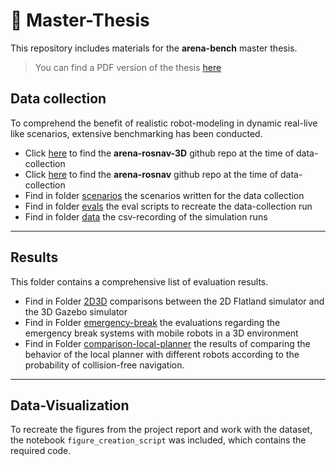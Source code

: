 # 📖 Master-Thesis
This repository includes materials for the **arena-bench** master thesis.
> You can find a PDF version of the thesis [here]()

## Data collection
To comprehend the benefit of realistic robot-modeling in dynamic real-live like scenarios, extensive benchmarking has been conducted. 
- Click [here](https://github.com/ignc-research/arena-rosnav-3D/tree/f3e92aafa5e933088e9582936f114a5fb77935ac) to find the **arena-rosnav-3D** github repo at the time of data-collection
- Click [here](https://github.com/ignc-research/arena-rosnav/tree/de8b4277f1f19dec64e7cc2346cfdc93d68b36de) to find the **arena-rosnav** github repo at the time of data-collection
- Find in folder [scenarios](data_collection/data) the scenarios written for the data collection
- Find in folder [evals](data_collection/evals) the eval scripts to recreate the data-collection run
- Find in folder [data](data_collection/data) the csv-recording of the simulation runs
---

## Results
This folder contains a comprehensive list of evaluation results.
- Find in Folder [2D3D](results/2D3D) comparisons between the 2D Flatland simulator and the 3D Gazebo simulator
- Find in Folder [emergency-break](results/emergency_break) the evaluations regarding the emergency break systems with mobile robots in a 3D environment
- Find in Folder [comparison-local-planner](results/comparison-local-planner/) the results of comparing the behavior of the local planner with different robots according to the probability of collision-free navigation.
---
## Data-Visualization
To recreate the figures from the project report and work with the dataset, the notebook `figure_creation_script` was included, which contains the required code.

